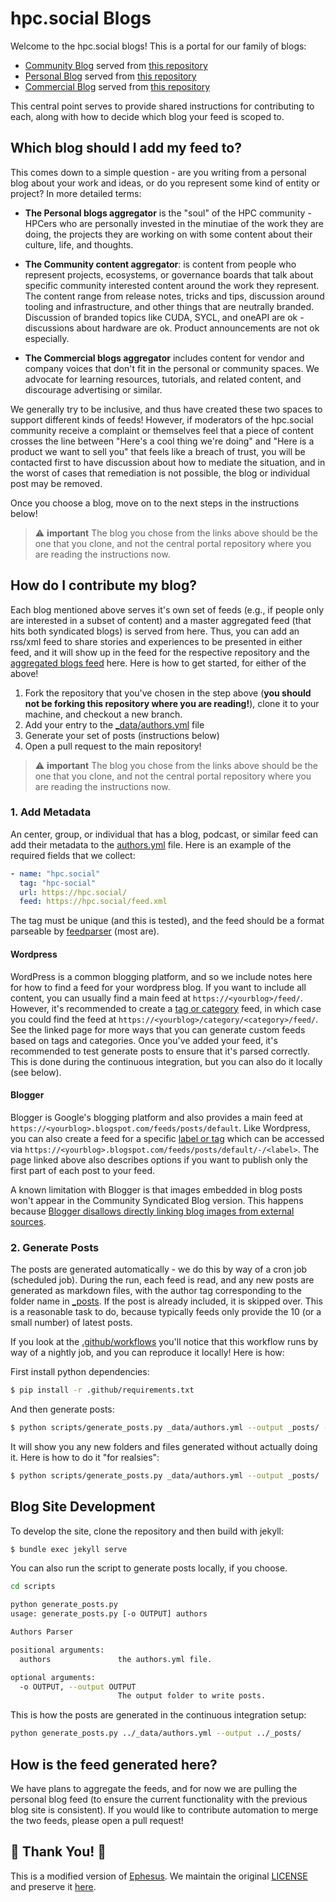 # hpc.social Blogs

Welcome to the hpc.social blogs! This is a portal for our family of blogs:

 - [Community Blog](https://hpc.social/community-blog/) served from [this repository](https://github.com/hpc-social/community-blog)
 - [Personal Blog](https://hpc.social/personal-blog/) served from [this repository](https://github.com/hpc-social/personal-blog)
 - [Commercial Blog](https://hpc.social/commercial-blog/) served from [this repository](https://github.com/hpc-social/commercial-blog)
 
This central point serves to provide shared instructions for contributing to each, along with 
how to decide which blog your feed is scoped to. 

## Which blog should I add my feed to?

This comes down to a simple question - are you writing from a personal blog about your work and ideas, or do you represent some kind of entity or project?
In more detailed terms:

- **The Personal blogs aggregator** is the "soul" of the HPC community - HPCers who are personally invested in the minutiae of the work they are doing, the projects they are working on with some content about their culture, life, and thoughts. 

- **The Community content aggregator**: is content from people who represent projects, ecosystems, or governance boards that talk about specific community interested content around the work they represent. The content range from release notes, tricks and tips, discussion around tooling and infrastructure, and other things that are neutrally branded. Discussion of branded topics like CUDA, SYCL, and oneAPI are ok - discussions about hardware are ok. Product announcements are not ok especially.

- **The Commercial blogs aggregator** includes content for vendor and company voices that don't fit in the personal or community spaces. We advocate for learning resources, tutorials, and related content,  and discourage advertising or similar.

We generally try to be inclusive, and thus have created these two spaces to support different kinds of feeds!
However, if moderators of the hpc.social community receive a complaint or themselves feel that a piece of content crosses the line between "Here's a cool thing we're doing" and "Here is a product we want to sell you" that feels like a breach of trust, you will be contacted first to have discussion about how to mediate the situation, and in the worst of cases that remediation is not possible, the blog or individual post may be removed.

Once you choose a blog, move on to the next steps in the instructions below! 

> ⚠️ **important** The blog you chose from the links above should be the one that you clone, and not the central portal repository where you are reading the instructions now.

## How do I contribute my blog?

Each blog mentioned above serves it's own set of feeds (e.g., if people only are interested in a subset
of content) and a master aggregated feed (that hits both syndicated blogs) is served from here.
Thus, you can add an rss/xml feed to share stories and experiences to be presented in either feed,
and it will show up in the feed for the respective repository and the [aggregated blogs feed](https://hpc.social/blog/)
here. Here is how to get started, for either of the above!

1. Fork the repository that you've chosen in the step above (**you should not be forking this repository where you are reading!**), clone it to your machine, and checkout a new branch.
1. Add your entry to the [_data/authors.yml](_data/authors.yml) file
1. Generate your set of posts (instructions below)
1. Open a pull request to the main repository!

> ⚠️ **important** The blog you chose from the links above should be the one that you clone, and not the central portal repository where you are reading the instructions now.

### 1. Add Metadata

An center, group, or individual that has a blog, podcast, or similar feed can add their
metadata to the [authors.yml](_data/authors.yml) file. Here is an example
of the required fields that we collect:

```yaml
- name: "hpc.social"
  tag: "hpc-social"
  url: https://hpc.social/
  feed: https://hpc.social/feed.xml
```

The tag must be unique (and this is tested), and the feed should be a format
parseable by [feedparser](https://pythonhosted.org/feedparser/) (most are).

#### Wordpress

WordPress is a common blogging platform, and so we include notes here for how
to find a feed for your wordpress blog. If you want to include all content,
you can usually find a main feed at `https://<yourblog>/feed/`. However, it's
recommended to create a [tag or category](https://wordpress.org/support/article/wordpress-feeds/#categories-and-tags)
feed, in which case you could find the feed at `https://<yourblog>/category/<category>/feed/`. See the linked
page for more ways that you can generate custom feeds based on tags and categories.
Once you've added your feed, it's recommended to test generate posts to ensure
that it's parsed correctly. This is done during the continuous integration,
but you can also do it locally (see below).

#### Blogger

Blogger is Google's blogging platform and also provides a main feed at 
`https://<yourblog>.blogspot.com/feeds/posts/default`.
Like Wordpress, you can also create a feed for a specific [label or
tag](https://support.google.com/blogger/answer/97933) which can be accessed via
`https://<yourblog>.blogspot.com/feeds/posts/default/-/<label>`.  The page
linked above also describes options if you want to publish only the first part
of each post to your feed.

A known limitation with Blogger is that images embedded in blog posts won't
appear in the Community Syndicated Blog version.  This happens because
[Blogger disallows directly linking blog images from external
sources](https://support.google.com/blogger/thread/133238986/image-url-from-blogger-googleusercontent-com-is-not-accepted-by-other-websites-if-i-want-to-insert-m?hl=en).

### 2. Generate Posts

The posts are generated automatically - we do this by way of a cron job (scheduled
job). During the run, each feed is read, and any new posts are generated
as markdown files, with the author tag corresponding to the folder name in [_posts](_posts).
If the post is already included, it is skipped over. This is a reasonable task to do,
because typically feeds only provide the 10 (or a small number) of latest posts.

If you look at the [.github/workflows](.github/workflows) you'll notice that
this workflow runs by way of a nightly job, and you can reproduce it locally!
Here is how:

First install python dependencies:

```bash
$ pip install -r .github/requirements.txt
```

And then generate posts:

```bash
$ python scripts/generate_posts.py _data/authors.yml --output _posts/ --test
```

It will show you any new folders and files generated without actually doing it.
Here is how to do it "for realsies":

```bash
$ python scripts/generate_posts.py _data/authors.yml --output _posts/
```

## Blog Site Development

To develop the site, clone the repository and then build with jekyll:

```bash
$ bundle exec jekyll serve
```

You can also run the script to generate posts locally, if you choose.

```bash
cd scripts

python generate_posts.py
usage: generate_posts.py [-o OUTPUT] authors

Authors Parser

positional arguments:
  authors               the authors.yml file.

optional arguments:
  -o OUTPUT, --output OUTPUT
                        The output folder to write posts.
```

This is how the posts are generated in the continuous integration setup:

```bash
python generate_posts.py ../_data/authors.yml --output ../_posts/
```

## How is the feed generated here?

We have plans to aggregate the feeds, and for now we are pulling the 
personal blog feed (to ensure the current functionality with the previous
blog site is consistent). If you would like to contribute automation
to merge the two feeds, please open a pull request!


## 🎨️ Thank You! 🎨️

This is a modified version of [Ephesus](https://github.com/onepase/Ephesus). We
maintain the original [LICENSE](.github/LICENSE-Ephesus) and preserve it [here](LICENSE).
